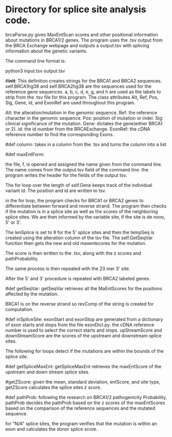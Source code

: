 
# Directory for splice site analysis code.
brcaParse.py gives MaxEntScan scores and other positional information about mutations in BRCA1/2 genes. The program uses the .tsv output from the BRCA Exchange webpage and outputs a output.tsv with splicing information about the genetic variants. 

The command line format is:

python3 input.tsv output.tsv

#__init__:
This definition creates strings for the BRCA1 and BRCA2 sequences. self.BRCA1hg38 and self.BRCA2hg38 are the sequences used for the reference gene sequences. a, b, c, d, e, g, and h are used as the labels to strip from the .tsv file for this program. The class attributes Alt, Ref, Pos, Sig, Gene, id, and ExonRef are used throughout this program.

Alt: the alteration/mutation in the genomic sequence.
Ref: the reference character in the genomic sequence.
Pos: position of mutation or indel.
Sig: clinical significance of the mutation. 
Gene: dictates the gene(either BRCA1 or 2).
id: the id number from the BRCAExchange.
ExonRef: the cDNA reference number to find the corresponding Exons. 

#def column:
takes in a column from the .tsv and turns the column into a list

#def maxEntForm:

the file, f, is opened and assigned the name given from the command line. The name comes from the output.tsv field of the command line. the program writes the header for the fields of the output tsv. 

The for loop over the length of self.Gene keeps track of the individual variant id. The position and id are written to tsv. 

in the for loop, the program checks for BRCA1 or BRCA2 genes to differentiate between forward and reverse strand. The program then checks if the mutation is in a splice site as well as the scores of the neighboring splice sites. We are then informed by the variable site, if the site is de novo, 5' or 3'. 

The lenSplice is set to 9 for the 5' splice sites and then the tempSeq is created using the alteration column of the tsv file. The self.GetSeqVar function then gets the new and old maxentscores for the mutation. 

The score is then written to the .tsv, along with the z scores and pathProbability.

The same process is then repeated with the 23 mer 3' site. 

After the 5' and 3' procedure is repeated with BRCA2 labeled genes. 

#def getSeqVar:
getSeqVar retrieves all the MaEntScores for the positions affected by the mutation.

BRCA1 is on the reverse strand so revComp of the string is created for computation.

#def inSpliceSite:
exonStart and exonStop are generated from a dictionary of exon starts and stops from the file exonDict.py. the cDNA reference number is used to select the correct starts and stops. upStreamScore and downStreamScore are the scores of the upstream and downstream splice sites. 

The following for loops detect if the mutations are within the bounds of the splice site. 

#def getSpliceMaxEnt:
getSpliceMaxEnt retrieves the maxEntScore of the upstream and down stream splice sites.

#getZScore:
given the mean, standard deviation, entScore, and site type, getZScore calculates the splice sites z score. 

#def pathProb:
following the research on BRCA1/2 pathogenicity Probability, pathProb decides the pathProb based on the z scores of the maxEntScores based on the comparison of the reference sequences and the mutated sequence. 

for "N/A" splice sites, the program verifies that the mutation is within an exon and calculates the donor splice score. 



